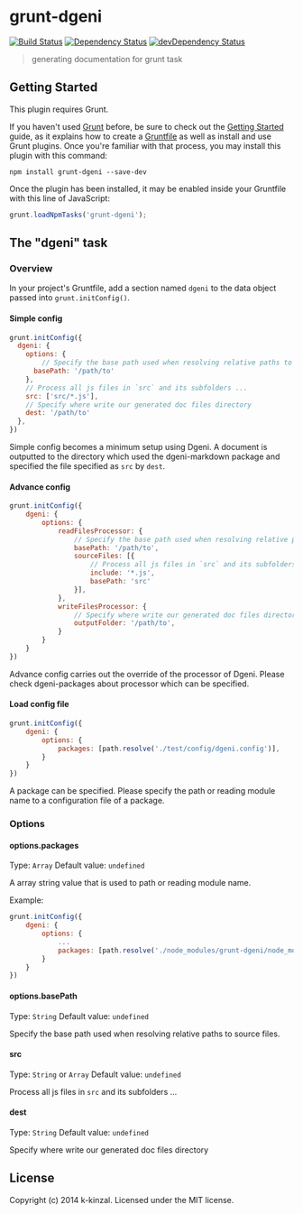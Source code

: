 # grunt-dgeni

[![Build Status](https://travis-ci.org/k-kinzal/grunt-dgeni.svg)](https://travis-ci.org/k-kinzal/grunt-dgeni)
[![Dependency Status](https://david-dm.org/k-kinzal/grunt-dgeni.svg)](https://david-dm.org/k-kinzal/grunt-dgeni)
[![devDependency Status](https://david-dm.org/k-kinzal/grunt-dgeni/dev-status.svg)](https://david-dm.org/k-kinzal/grunt-dgeni#info=devDependencies)

> generating documentation for grunt task

## Getting Started
This plugin requires Grunt.

If you haven't used [Grunt](http://gruntjs.com/) before, be sure to check out the [Getting Started](http://gruntjs.com/getting-started) guide, as it explains how to create a [Gruntfile](http://gruntjs.com/sample-gruntfile) as well as install and use Grunt plugins. Once you're familiar with that process, you may install this plugin with this command:

```shell
npm install grunt-dgeni --save-dev
```

Once the plugin has been installed, it may be enabled inside your Gruntfile with this line of JavaScript:

```js
grunt.loadNpmTasks('grunt-dgeni');
```

## The "dgeni" task

### Overview
In your project's Gruntfile, add a section named `dgeni` to the data object passed into `grunt.initConfig()`.

#### Simple config

```js
grunt.initConfig({
  dgeni: {
    options: {
    	// Specify the base path used when resolving relative paths to source files
      basePath: '/path/to'
    },
    // Process all js files in `src` and its subfolders ...
    src: ['src/*.js'],
    // Specify where write our generated doc files directory
    dest: '/path/to'
  },
})
```

Simple config becomes a minimum setup using Dgeni. 
A document is outputted to the directory which used the dgeni-markdown package and specified the file specified as ````src```` by ````dest````. 

#### Advance config

```js
grunt.initConfig({
	dgeni: {
		options: {
			readFilesProcessor: {
				// Specify the base path used when resolving relative paths to source files
				basePath: '/path/to',
				sourceFiles: [{
					// Process all js files in `src` and its subfolders ...
					include: '*.js',
					basePath: 'src'
				}],
			},
			writeFilesProcessor: {
				// Specify where write our generated doc files directory
				outputFolder: '/path/to',
			}
		}
	}
})
```

Advance config carries out the override of the processor of Dgeni. 
Please check dgeni-packages about processor which can be specified. 

#### Load config file

```js
grunt.initConfig({
	dgeni: {
		options: {
			packages: [path.resolve('./test/config/dgeni.config')],
		}
	}
})
```
A package can be specified. 
Please specify the path or reading module name to a configuration file of a package. 

### Options

#### options.packages
Type: `Array`
Default value: `undefined`

A array string value that is used to path or reading module name.

Example: 

```js
grunt.initConfig({
	dgeni: {
		options: {
			...
			packages: [path.resolve('./node_modules/grunt-dgeni/node_modules/dgeni-packages/ngdoc')],
		}
	}
})
```

#### options.basePath
Type: `String`
Default value: `undefined`

Specify the base path used when resolving relative paths to source files.

#### src
Type: `String` or `Array`
Default value: `undefined`

Process all js files in `src` and its subfolders ...

#### dest
Type: `String`
Default value: `undefined`

Specify where write our generated doc files directory

## License
Copyright (c) 2014 k-kinzal. Licensed under the MIT license.

